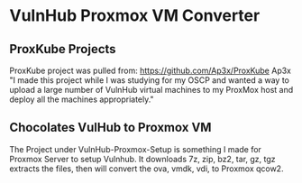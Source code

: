 # VulnHub Proxmox VM Converter

## ProxKube Projects
ProxKube project was pulled from: https://github.com/Ap3x/ProxKube
Ap3x "I made this project while I was studying for my OSCP and wanted a way to upload a large number of VulnHub virtual machines to my ProxMox host and deploy all the machines appropriately."

## Chocolates VulHub to Proxmox VM
The Project under VulnHub-Proxmox-Setup is something I made for Proxmox Server to setup Vulnhub. It downloads 7z, zip, bz2, tar, gz, tgz extracts the files, then will convert the ova, vmdk, vdi, to Proxmox qcow2. 
